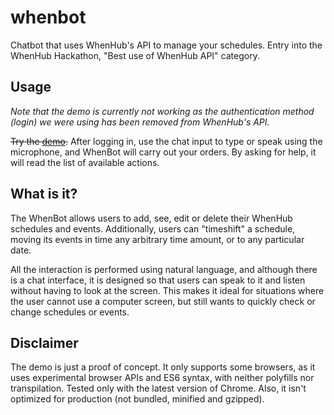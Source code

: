 # whenbot

Chatbot that uses WhenHub's API to manage your schedules. Entry into the WhenHub Hackathon, "Best use of WhenHub API" category. 

## Usage

_Note that the demo is currently not working as the authentication method (login) we were using has been removed from WhenHub's API._

~~Try the [demo].~~ After logging in, use the chat input to type or speak using the microphone, and WhenBot will carry out your orders. By asking for help, it will read the list of available actions.

## What is it?

The WhenBot allows users to add, see, edit or delete their WhenHub schedules and events. Additionally, users can "timeshift" a schedule, moving its events in time any arbitrary time amount, or to any particular date.

All the interaction is performed using natural language, and although there is a chat interface, it is designed so that users can speak to it and listen without having to look at the screen. This makes it ideal for situations where the user cannot use a computer screen, but still wants to quickly check or change schedules or events.

## Disclaimer

The demo is just a proof of concept. It only supports some browsers, as it uses experimental browser APIs and ES6 syntax, with neither polyfills nor transpilation. Tested only with the latest version of Chrome. Also, it isn't optimized for production (not bundled, minified and gzipped).

[demo]: https://rtomrud.github.io/whenbot-app/?userId=5900500b5467923f8478d210&token=X4J90Y4jkdMZOKTneq5gbs6AAxr45Yb7h8gDIysXNvFJE7UvKFlHYoYua0XBxD5i
